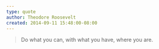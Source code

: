 ```yaml
---
type: quote
author: Theodore Roosevelt
created: 2014-09-11 15:48:00-08:00
---
```

> Do what you can, with what you have, where you are.
